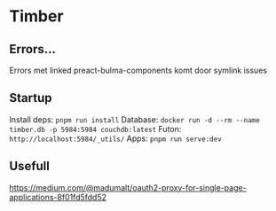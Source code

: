 # Timber

## Errors...
Errors met linked preact-bulma-components komt door symlink issues

## Startup

Install deps: `pnpm run install`
Database: `docker run -d --rm --name timber.db -p 5984:5984 couchdb:latest`
Futon: `http://localhost:5984/_utils/`
Apps: `pnpm run serve:dev`

## Usefull
https://medium.com/@madumalt/oauth2-proxy-for-single-page-applications-8f01fd5fdd52
